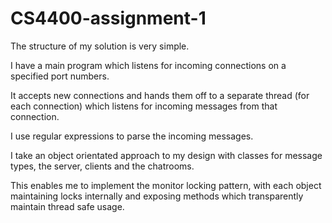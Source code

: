 # CS4400-assignment-1

The structure of my solution is very simple.

I have a main program which listens for incoming connections on a specified port numbers.

It accepts new connections and hands them off to a separate thread (for each connection) which listens for incoming messages from that connection.

I use regular expressions to parse the incoming messages.

I take an object orientated approach to my design with classes for message types, the server, clients and the chatrooms.

This enables me to implement the monitor locking pattern, with each object maintaining locks internally and exposing methods which transparently maintain thread safe usage.